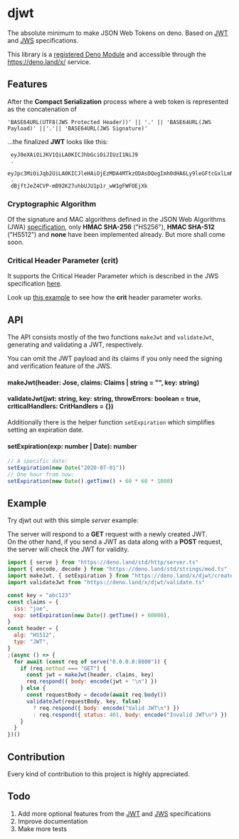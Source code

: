 # djwt

The absolute minimum to make JSON Web Tokens on deno. Based on
[JWT](https://tools.ietf.org/html/rfc7519) and
[JWS](https://www.rfc-editor.org/rfc/rfc7515.html) specifications.

This library is a [registered Deno Module](https://github.com/denoland/registry)
and accessible through the https://deno.land/x/ service.

## Features

After the **Compact Serialization** process where a web token is represented as
the concatenation of

`'BASE64URL(UTF8(JWS Protected Header))' || '.' || 'BASE64URL(JWS Payload)' ||'.'|| 'BASE64URL(JWS Signature)'`

...the finalized **JWT** looks like this:

```
 eyJ0eXAiOiJKV1QiLA0KICJhbGciOiJIUzI1NiJ9
 .
 eyJpc3MiOiJqb2UiLA0KICJleHAiOjEzMDA4MTkzODAsDQogImh0dHA6Ly9leGFtcGxlLmNvbS9pc19yb290Ijp0cnVlfQ
 .
 dBjftJeZ4CVP-mB92K27uhbUJU1p1r_wW1gFWFOEjXk
```

### Cryptographic Algorithm

Of the signature and MAC algorithms defined in the JSON Web Algorithms (JWA)
[specification](https://www.rfc-editor.org/rfc/rfc7518.html), only **HMAC
SHA-256** ("HS256"), **HMAC SHA-512** ("HS512") and **none** have been
implemented already. But more shall come soon.

### Critical Header Parameter (crit)

It supports the Critical Header Parameter which is described in the JWS
specification
[here](https://www.rfc-editor.org/rfc/rfc7515.html#section-4.1.11).

Look up
[this example](https://github.com/timonson/djwt/blob/master/examples/example.ts)
to see how the **crit** header parameter works.

## API

The API consists mostly of the two functions `makeJwt` and `validateJwt`,
generating and validating a JWT, respectively.

You can omit the JWT payload and its claims if you only need the signing and
verification feature of the JWS.

#### makeJwt(header: Jose, claims: Claims | string = "", key: string)

#### validateJwt(jwt: string, key: string, throwErrors: boolean = true, criticalHandlers: CritHandlers = {})

Additionally there is the helper function `setExpiration` which simplifies
setting an expiration date.

#### setExpiration(exp: number | Date): number

```javascript
// A specific date:
setExpiration(new Date("2020-07-01"))
// One hour from now:
setExpiration(new Date().getTime() + 60 * 60 * 1000)
```

## Example

Try djwt out with this simple _server_ example:

The server will respond to a **GET** request with a newly created JWT.  
On the other hand, if you send a JWT as data along with a **POST** request, the
server will check the JWT for validity.

```javascript
import { serve } from "https://deno.land/std/http/server.ts"
import { encode, decode } from "https://deno.land/std/strings/mod.ts"
import makeJwt, { setExpiration } from "https://deno.land/x/djwt/create.ts"
import validateJwt from "https://deno.land/x/djwt/validate.ts"

const key = "abc123"
const claims = {
  iss: "joe",
  exp: setExpiration(new Date().getTime() + 60000),
}
const header = {
  alg: "HS512",
  typ: "JWT",
}
;(async () => {
  for await (const req of serve("0.0.0.0:8000")) {
    if (req.method === "GET") {
      const jwt = makeJwt(header, claims, key)
      req.respond({ body: encode(jwt + "\n") })
    } else {
      const requestBody = decode(await req.body())
      validateJwt(requestBody, key, false)
        ? req.respond({ body: encode("Valid JWT\n") })
        : req.respond({ status: 401, body: encode("Invalid JWT\n") })
    }
  }
})()
```

## Contribution

Every kind of contribution to this project is highly appreciated.

## Todo

1. Add more optional features from the
   [JWT](https://tools.ietf.org/html/rfc7519) and
   [JWS](https://www.rfc-editor.org/rfc/rfc7515.html) specifications
2. Improve documentation
3. Make more tests
